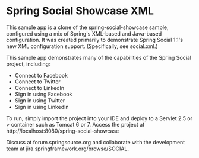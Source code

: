 Spring Social Showcase XML
==========================
This sample app is a clone of the spring-social-showcase sample, configured using a mix of Spring's
XML-based and Java-based configuration. It was created primarily to demonstrate Spring Social 1.1's
new XML configuration support. (Specifically, see social.xml.)

This sample app demonstrates many of the capabilities of the Spring Social project, including:
* Connect to Facebook
* Connect to Twitter
* Connect to LinkedIn
* Sign in using Facebook
* Sign in using Twitter
* Sign in using LinkedIn

To run, simply import the project into your IDE and deploy to a Servlet 2.5 or > container such as Tomcat 6 or 7.
Access the project at http://localhost:8080/spring-social-showcase

Discuss at forum.springsource.org and collaborate with the development team at jira.springframework.org/browse/SOCIAL.
